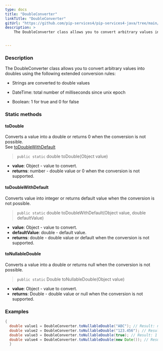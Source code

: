 ```yaml
---
type: docs
title: "DoubleConverter"
linkTitle: "DoubleConverter"
gitUrl: "https://github.com/pip-services4/pip-services4-java/tree/main/pip-services4-commons-java"
description: > 
    The DoubleConverter class allows you to convert arbitrary values into doubles using extended conversion rules.

   
---
```


### Description

The DoubleConverter class allows you to convert arbitrary values into doubles using the following extended conversion rules:

 - Strings are converted to double values

 - DateTime: total number of milliseconds since unix epoch
    
 - Boolean: 1 for true and 0 for false  

### Static methods

#### toDouble
Converts a value into a double or returns 0 when the conversion is not possible.  
See [toDoubleWithDefault](#todoublewithdefault)

> `public static` double toDouble(Object value)

- **value**: Object - value to convert.
- **returns**: number - double value or 0 when the conversion is not supported.

#### toDoubleWithDefault
Converts value into integer or returns default value when the conversion is not possible.

> `public static` double toDoubleWithDefault(Object value, double defaultValue)

- **value**: Object - value to convert.
- **defaultValue**: double - default value.
- **returns**: double - double value or default when the conversion is not supported.

#### toNullableDouble
Converts a value into a double or returns null when the conversion is not possible.

> `public static` Double toNullableDouble(Object value)

- **value**: Object - value to convert.
- **returns**: Double - double value or null when the conversion is not supported.

### Examples

```java
{
  double value1 = DoubleConverter.toNullableDouble("ABC"); // Result: null
  double value2 = DoubleConverter.toNullableDouble("123.456"); // Result: 123.456
  double value3 = DoubleConverter.toNullableDouble(true); // Result: 1
  double value4 = DoubleConverter.toNullableDouble(new Date()); // Result: current milliseconds
  }

```
